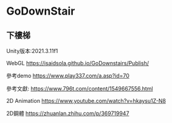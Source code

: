 # GoDownStair
## 下樓梯

Unity版本:2021.3.11f1

WebGL
https://isaidsola.github.io/GoDownstairs/Publish/

參考demo
https://www.play337.com/a.asp?id=70

參考文獻:
https://www.796t.com/content/1549667556.html

2D Animation
https://www.youtube.com/watch?v=hkaysu1Z-N8

2D鋼體
https://zhuanlan.zhihu.com/p/369719947